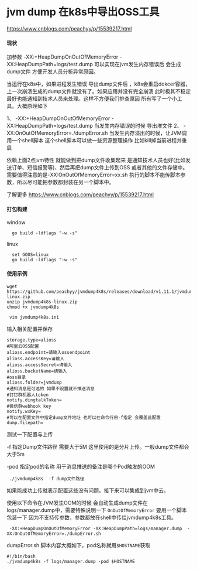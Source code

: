 # jvm dump 在k8s中导出OSS工具

https://www.cnblogs.com/peachyy/p/15539217.html


#### 现状

加参数 -XX:+HeapDumpOnOutOfMemoryError -XX:HeapDumpPath=logs/test.dump 可以实现在jvm发生内存错误后 会生成dump文件 方便开发人员分析异常原因。

当运行在k8s中，如果进程发生错误 导出dump文件后 ，k8s会重启dokcer容器，上一次崩溃生成的dump文件就没有了。如果应用并没有完全崩溃 此时极其不稳定 最好也能通知到技术人员来处理。这样不方便我们排查原因 所有写了一个小工具。大概原理如下

1、 -XX:+HeapDumpOnOutOfMemoryError -XX:HeapDumpPath=logs/test.dump 当发生内存错误的时候 导出堆文件
2、 -XX:OnOutOfMemoryError=./dumpError.sh 当发生内存溢出的时候，让JVM调用一个shell脚本 这个shell脚本可以做一些资源整理操作 比如kill掉当前进程并重启

依赖上面2点jvm特性 就能做到把dump文件收集起来 是通知技术人员也好(比如发送订单、短信报警等)、然后再把dump文件上传到OSS 或者其他的文件存储中。 需要值得注意的是-XX:OnOutOfMemoryError=xx.sh 执行的脚本不能传脚本参数，所以尽可能把参数都封装在另一个脚本中。


了解更多 https://www.cnblogs.com/peachyy/p/15539217.html


#### 打包构建

window

```
  go build -ldflags "-w -s"
```

linux
```
  set GOOS=linux
  go build -ldflags "-w -s"
```

#### 使用示例
```
wget https://github.com/peachyy/jvmdump4k8s/releases/download/v1.11.1/jvmdump4k8s-linux.zip
unzip jvmdump4k8s-linux.zip 
chmod +x jvmdump4k8s

 vim jvmdump4k8s.ini 

```
输入相关配置并保存
```
storage.type=alioss
#阿里云OSS配置
alioss.endpoint=请输入ossendpoint
alioss.accessKey=请输入
alioss.accessSecret=请输入
alioss.bucketName=请输入
#oss目录
alioss.folder=jvmdump
#通知消息是可选的 如果不设置就不推送消息
#钉钉群机器人token
notify.dingtalkToken=
#微信群webhook key
notify.wxKey=
#可以在配置文件中指定dump文件地址 也可以在命令行用-f指定 会覆盖此配置
dump.filepath=
```
测试一下配置与上传 

-f 指定Dump文件路径 需要大于5M 这里使用的是分片上传。一般dump文件都会大于5m

-pod 指定pod的名称 用于消息推送的备注是哪个Pod触发的OOM

```
 ./jvmdump4k8s  -f dump文件路径 
```

如果能成功上传就表示配置这些没有问题。接下来可以集成到jvm中去。

使用以下命令在JVM发生OOM的时候 会自动生成dump文件在logs/manager.dump中，需要特殊说明一下 `OnOutOfMemoryError` 
要用一个脚本包装一下 因为不支持传参数，参数都放在shell中传给jvmdump4k8s工具。

```
 -XX:+HeapDumpOnOutOfMemoryError -XX:HeapDumpPath=logs/manager.dump  -XX:OnOutOfMemoryError=./dumpError.sh
```

dumpError.sh 脚本内容大概如下，pod名称就用`$HOSTNAME`获取 

```
#!/bin/bash
./jvmdump4k8s -f logs/manager.dump -pod $HOSTNAME
```

